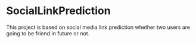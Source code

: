 # SocialLinkPrediction
This project is based on social media link prediction whether two users are going to be friend in future or not.
